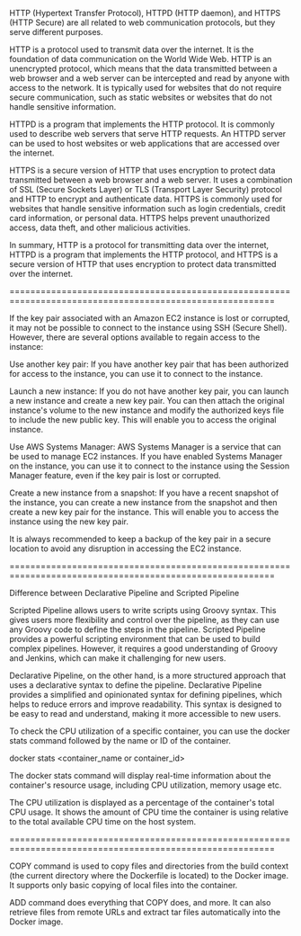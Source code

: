 HTTP (Hypertext Transfer Protocol), HTTPD (HTTP daemon), and HTTPS (HTTP Secure) are all related to web communication protocols, but they serve different purposes.

HTTP is a protocol used to transmit data over the internet. It is the foundation of data communication on the World Wide Web. HTTP is an unencrypted protocol, which means that the data transmitted between a web browser and a web server can be intercepted and read by anyone with access to the network. It is typically used for websites that do not require secure communication, such as static websites or websites that do not handle sensitive information.

HTTPD is a program that implements the HTTP protocol. It is commonly used to describe web servers that serve HTTP requests. An HTTPD server can be used to host websites or web applications that are accessed over the internet.

HTTPS is a secure version of HTTP that uses encryption to protect data transmitted between a web browser and a web server. It uses a combination of SSL (Secure Sockets Layer) or TLS (Transport Layer Security) protocol and HTTP to encrypt and authenticate data. HTTPS is commonly used for websites that handle sensitive information such as login credentials, credit card information, or personal data. HTTPS helps prevent unauthorized access, data theft, and other malicious activities.

In summary, HTTP is a protocol for transmitting data over the internet, HTTPD is a program that implements the HTTP protocol, and HTTPS is a secure version of HTTP that uses encryption to protect data transmitted over the internet.


=========================================================================================================


If the key pair associated with an Amazon EC2 instance is lost or corrupted, it may not be possible to connect to the instance using SSH (Secure Shell). However, there are several options available to regain access to the instance:

Use another key pair: If you have another key pair that has been authorized for access to the instance, you can use it to connect to the instance.

Launch a new instance: If you do not have another key pair, you can launch a new instance and create a new key pair. You can then attach the original instance's volume to the new instance and modify the authorized keys file to include the new public key. This will enable you to access the original instance.

Use AWS Systems Manager: AWS Systems Manager is a service that can be used to manage EC2 instances. If you have enabled Systems Manager on the instance, you can use it to connect to the instance using the Session Manager feature, even if the key pair is lost or corrupted.

Create a new instance from a snapshot: If you have a recent snapshot of the instance, you can create a new instance from the snapshot and then create a new key pair for the instance. This will enable you to access the instance using the new key pair.

It is always recommended to keep a backup of the key pair in a secure location to avoid any disruption in accessing the EC2 instance.

=========================================================================================================

Difference between Declarative Pipeline and Scripted Pipeline 

Scripted Pipeline allows users to write scripts using Groovy syntax. This gives users more flexibility and control over the pipeline, as they can use any Groovy code to define the steps in the pipeline. Scripted Pipeline provides a powerful scripting environment that can be used to build complex pipelines. However, it requires a good understanding of Groovy and Jenkins, which can make it challenging for new users.

Declarative Pipeline, on the other hand, is a more structured approach that uses a declarative syntax to define the pipeline. Declarative Pipeline provides a simplified and opinionated syntax for defining pipelines, which helps to reduce errors and improve readability. This syntax is designed to be easy to read and understand, making it more accessible to new users. 


To check the CPU utilization of a specific container, you can use the docker stats command followed by the name or ID of the container.

docker stats <container_name or container_id>

The docker stats command will display real-time information about the container's resource usage, including CPU utilization, memory usage etc.

The CPU utilization is displayed as a percentage of the container's total CPU usage. It shows the amount of CPU time the container is using relative to the total available CPU time on the host system.

=========================================================================================================

COPY command is used to copy files and directories from the build context (the current directory where the Dockerfile is located) to the Docker image. It supports only basic copying of local files into the container. 

ADD command does everything that COPY does, and more. It can also retrieve files from remote URLs and extract tar files automatically into the Docker image.


